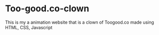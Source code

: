 # Too-good.co-clown
This is my a animation website that is a clown of Toogood.co made using HTML, CSS, Javascript
